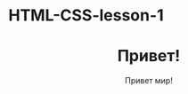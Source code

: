 # HTML-CSS-lesson-1
<head>
<charset UTF8>
</charset>
</head>
<body>
<h1 align="center">
Привет!
</h1> 
<p align="center">
Привет мир!
</p>
</body>
